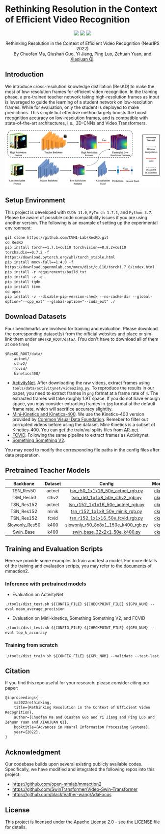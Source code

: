 # Rethinking Resolution in the Context of Efficient Video Recognition

<p align="center">
    <a href="https://nips.cc/virtual/2022/poster/55053"><img src="https://img.shields.io/badge/-NeurIPS%202022-68488b"></a>
    <a href="https://arxiv.org/abs/2209.12797"><img src="https://img.shields.io/badge/arXiv-2209.12797-b31b1b"></a>
  <a href="https://github.com/CVMI-Lab/SlotCon/blob/master/LICENSE"><img src="https://img.shields.io/badge/License-Apache%202.0-blue.svg"></a>
</p>
<p align="center">
	Rethinking Resolution in the Context of Efficient Video Recognition (NeurIPS 2022)<br>
  By
  Chuofan Ma, 
  Qiushan Guo, 
  Yi Jiang, 
  Ping Luo,
  Zehuan Yuan, and 
  <a href="https://xjqi.github.io/">Xiaojuan Qi</a>.
</p>

## Introduction

We introduce cross-resolution knowledge distillation (ResKD) to make the most of low-resolution frames for efficient video recognition. In the training phase, a pre-trained teacher network taking high-resolution frames as input is leveraged to guide the learning of a student network on low-resolution
frames. While for evaluation, only the student is deployed to make predictions. This simple but effective method largely boosts the boost recognition accuracy on low-resolution frames, and is compatible with state-of-the-art architectures, i.e., 3D-CNNs and Video Transformers. 

![framework](resources/framework.png)

## Setup Environment
This project is developed with `CUDA 11.0`, `PyTorch 1.7.1`, and `Python 3.7`.
Please be aware of possible code compatibility issues if you are using another version.
The following is an example of setting up the experimental environment:
```shell script
git clone https://github.com/CVMI-Lab/ResKD.git
cd ResKD
pip install torch==1.7.1+cu110 torchvision==0.8.2+cu110 torchaudio==0.7.2 -f https://download.pytorch.org/whl/torch_stable.html
pip install mmcv-full==1.4.0 -f https://download.openmmlab.com/mmcv/dist/cu110/torch1.7.0/index.html
pip install -r requirements/build.txt
pip install -v -e .
pip install tqdm
pip install timm
cd apex
pip install -v --disable-pip-version-check --no-cache-dir --global-option="--cpp_ext" --global-option="--cuda_ext" ./
```

## Download Datasets
Four benchmarks are involved for training and evaluation.
Please download the corresponding dataset(s) from the official websites and place 
or sim-link them under `$ResKD_ROOT/data/`. (You don't have to download all of them at one time)
```shell script
$ResKD_ROOT/data/
    actnet/
    sthv2/
    fcvid/
    kinetics400/
```
* [ActivityNet](http://activity-net.org/download.html). After downloading the raw videos, 
extract frames using `tools/data/activitynet/video2img.py`. To reproduce the results in our paper, you need to
extract frames in `png` format at a frame rate of `4`. The extracted frames will take roughly 1.9T space. If you 
do not have enough space, you may consider extracting frames in `jpg` format at the default frame rate, which
will sacrifice accuracy slightlty.
* [Mini-Kinetics and Kinetics-400](https://github.com/cvdfoundation/kinetics-dataset). We use the Kinetics-400
version provided by [Common Visual Data Foundation](https://github.com/cvdfoundation). Remeber to filter out 
corrupted videos before using the dataset. Mini-Kinetics is a subset of Kinetics-400. You can get the 
train/val splits files from [AR-net](https://github.com/mengyuest/AR-Net#dataset-preparation).
* [FCVID](https://drive.google.com/drive/folders/1cPSc3neTQwvtSPiVcjVZrj0RvXrKY5xj). Following the same pipeline to 
extract frames as Activitynet.
* [Something Something V2](https://developer.qualcomm.com/software/ai-datasets/something-something).


You may need to modify the corresponding file paths in the config files after data preparation.

## Pretrained Teacher Models
| Backbone |   Dataset   | Config | Model |
|:---------:|:-----------:|:------:|:-----:|
| TSN_Res50 | actnet | [tsn_r50_1x1x16_50e_actnet_rgb.py](configs/myconfig/tsn/tsn_r50_1x1x16_50e_actnet_rgb.py) |  [ckpt](https://drive.google.com/file/d/1Q4JdKM4FbiEOfbtLvsDGtVuwdqiskVi4/view?usp=sharing)  |
| TSM_Res50 | sthv2 | [tsm_r50_1x1x8_50e_sthv2_rgb.py](configs/myconfig/tsm/tsm_r50_1x1x8_50e_sthv2_rgb.py) |  [ckpt](https://drive.google.com/file/d/1m3aW7RfmfuHkVUyCsJuS9PCu05n_J8-T/view?usp=sharing)  |
| TSN_Res152 | actnet | [tsn_r152_1x1x16_50e_actnet_rgb.py](configs/myconfig/tsn/tsn_r152_1x1x16_50e_actnet_rgb.py) |  [ckpt](https://drive.google.com/file/d/1B36QuuXowAdLmWKF5o8IFtXIRnMWlbyJ/view?usp=sharing)  |
| TSN_Res152 | minik | [tsn_r152_1x1x8_50e_minik_rgb.py](configs/myconfig/tsn/tsn_r152_1x1x8_50e_minik_rgb.py) |  [ckpt](https://drive.google.com/file/d/1pz3O8np-hkXkHLh6dVsv6yt2k02XrrKL/view?usp=sharing)  |
| TSN_Res152 | fcvid | [tsn_r152_1x1x16_50e_fcvid_rgb.py](configs/myconfig/tsn/tsn_r152_1x1x16_50e_fcvid_rgb.py) |  [ckpt](https://drive.google.com/file/d/1cZdKWYd0wnAXM3y88ppEfDQgDHGfmj35/view?usp=sharing)  |
| Slowonly_Res50 | k400 | [slowonly_r50_8x8x1_150e_k400_rgb.py](configs/myconfig/slowonly/slowonly_r50_8x8x1_150e_k400_rgb.py) |  [ckpt](https://drive.google.com/file/d/1D7P9ub0HVeg3G9mX_JboAPLT8EehP5Rp/view?usp=sharing)  |
| Swin_Base | k400 | [swin_base_32x2x1_50e_k400.py](configs/myconfig/swin/swin_base_32x2x1_50e_k400.py) |  [ckpt](https://drive.google.com/file/d/1s7zs-lIZD5AKCMNPSG4hmhuArM60CLeE/view?usp=sharing)  |

[comment]: <> (### ResKD Models &#40;containing teacher & student&#41;)

[comment]: <> (| Teacher Backbone | Student Backbone |   Dataset   | Accurancy / mAP &#40;student&#41; | Config | Model |)

[comment]: <> (|:----------------:|:----------------:|:-----------:|:-------------------------:|:------:|:-----:|)

[comment]: <> (| TSN_Res152 | TSN_Res50 | actnet |  80.0%  | [rkd_r152_1x1x16_200e_actnet.py]&#40;configs/myconfig/rkd/rkd_r152_1x1x16_200e_actnet.py&#41; |  [ckpt]&#40;&#41;  |)

[comment]: <> (| TSN_Res152 | TSN_Res50 | minik |  75.4%  | [rkd_r152_1x1x8_100e_minik.py]&#40;configs/myconfig/rkd/rkd_r152_1x1x8_100e_minik.py&#41; |  [ckpt]&#40;&#41;  |)

[comment]: <> (| TSM_Res50 | TSM_Res50 | sthv2 |   60.6%  | [rkd_tsm_1x1x8_50e_sthv2.py]&#40;configs/myconfig/rkd/rkd_tsm_1x1x8_100e_sthv2.py&#41; |  [ckpt]&#40;&#41;  |)

[comment]: <> (| Slowonly_Res50 | Slowonly_Res50 | k400 |  72.7%  | [rkd_slowonly_8x8x1_150e_k400.py]&#40;configs/myconfig/rkd/rkd_slowonly_8x8x1_150e_k400.py&#41; |  [ckpt]&#40;&#41;  |)

[comment]: <> (| Swin_Base | Swin_Small | k400 |  80.0%  | [rkd_swins_32x2x1_60e_k400.py]&#40;configs/myconfig/rkd/rkd_swins_32x2x1_60e_k400.py&#41; |  [ckpt]&#40;&#41;  |)


## Training and Evaluation Scripts
Here we provide some examples to train and test a model. For more details
of the training and evaluation scripts, you may refer to the [documents](https://github.com/open-mmlab/mmaction2/blob/master/docs/getting_started.md#inference-with-pre-trained-models) of mmaction2.
### Inference with pretrained models
* Evaluation on ActivityNet
```shell script
./tools/dist_test.sh ${CONFIG_FILE} ${CHECKPOINT_FILE} ${GPU_NUM} --eval mean_average_precision
```
* Evaluation on Mini-kinetics, Something Something V2, and FCVID
```shell script
./tools/dist_test.sh ${CONFIG_FILE} ${CHECKPOINT_FILE} ${GPU_NUM} --eval top_k_accuracy
```

### Training from scratch
```shell script
./tools/dist_train.sh ${CONFIG_FILE} ${GPU_NUM} --validate --test-last
```


## Citation

If you find this repo useful for your research, please consider citing our paper:
```
@inproceedings{
    ma2022rethinking,
    title={Rethinking Resolution in the Context of Efficient Video Recognition},
    author={Chuofan Ma and Qiushan Guo and Yi Jiang and Ping Luo and Zehuan Yuan and XIAOJUAN QI},
    booktitle={Advances in Neural Information Processing Systems},
    year={2022},
}
```

## Acknowledgment
Our codebase builds upon several existing publicly available codes. Specifically, we have modified and integrated the following repos into this project:

* https://github.com/open-mmlab/mmaction2
* https://github.com/SwinTransformer/Video-Swin-Transformer
* https://github.com/blackfeather-wang/AdaFocus

## License
This project is licensed under the Apache License 2.0 - see the [LICENSE](LICENSE) file for details.